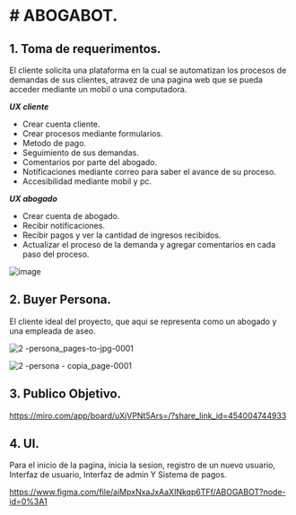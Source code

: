 # # ABOGABOT.

## **1. Toma de requerimentos.**
El cliente solicita una plataforma en la cual se automatizan los procesos de demandas de sus clientes, atravez de una pagina web que se pueda acceder mediante un mobil o una computadora.

***UX cliente***
- Crear cuenta cliente.
- Crear procesos mediante formularios.
- Metodo de pago.
- Seguimiento de sus demandas.
- Comentarios por parte del abogado.
- Notificaciones mediante correo para saber el avance de su proceso.
- Accesibilidad mediante mobil y pc.

***UX abogado***
- Crear cuenta de abogado.
- Recibir notificaciones.
- Recibir pagos y ver la cantidad de ingresos recibidos.
- Actualizar el proceso de la demanda y agregar comentarios en cada paso del proceso.

![image](https://user-images.githubusercontent.com/90350471/197064694-00924e28-9843-4458-83f9-b86a0e064ed2.png)


## **2. Buyer Persona.**
El cliente ideal del proyecto, que aqui se representa como un abogado y una empleada de aseo.

![2 -persona_pages-to-jpg-0001](https://user-images.githubusercontent.com/90350471/196809075-104baa76-2e56-4455-b65d-e6b8010b4cfa.jpg)

![2 -persona - copia_page-0001](https://user-images.githubusercontent.com/90350471/196809088-7d892910-a050-421d-b1f4-a78d6d6bd459.jpg)


## **3. Publico Objetivo.**

https://miro.com/app/board/uXjVPNt5Ars=/?share_link_id=454004744933

## **4. UI.**

Para el inicio de la pagina, inicia la sesion, registro de un nuevo usuario, Interfaz de usuario, Interfaz de admin Y Sistema de pagos.

https://www.figma.com/file/aiMpxNxaJxAaXINkqp6TFf/ABOGABOT?node-id=0%3A1


